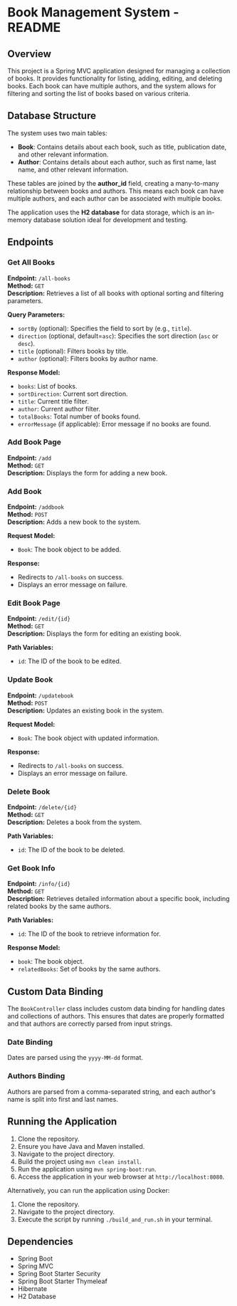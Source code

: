 # Book Management System - README

## Overview

This project is a Spring MVC application designed for managing a collection of books. It provides functionality for listing, adding, editing, and deleting books. Each book can have multiple authors, and the system allows for filtering and sorting the list of books based on various criteria.

## Database Structure

The system uses two main tables:

- **Book**: Contains details about each book, such as title, publication date, and other relevant information.
- **Author**: Contains details about each author, such as first name, last name, and other relevant information.

These tables are joined by the **author_id** field, creating a many-to-many relationship between books and authors. This means each book can have multiple authors, and each author can be associated with multiple books.

The application uses the **H2 database** for data storage, which is an in-memory database solution ideal for development and testing.

## Endpoints

### Get All Books

**Endpoint:** `/all-books`  
**Method:** `GET`  
**Description:** Retrieves a list of all books with optional sorting and filtering parameters.

**Query Parameters:**
- `sortBy` (optional): Specifies the field to sort by (e.g., `title`).
- `direction` (optional, default=`asc`): Specifies the sort direction (`asc` or `desc`).
- `title` (optional): Filters books by title.
- `author` (optional): Filters books by author name.

**Response Model:**
- `books`: List of books.
- `sortDirection`: Current sort direction.
- `title`: Current title filter.
- `author`: Current author filter.
- `totalBooks`: Total number of books found.
- `errorMessage` (if applicable): Error message if no books are found.

### Add Book Page

**Endpoint:** `/add`  
**Method:** `GET`  
**Description:** Displays the form for adding a new book.

### Add Book

**Endpoint:** `/addbook`  
**Method:** `POST`  
**Description:** Adds a new book to the system.

**Request Model:**
- `Book`: The book object to be added.

**Response:**
- Redirects to `/all-books` on success.
- Displays an error message on failure.

### Edit Book Page

**Endpoint:** `/edit/{id}`  
**Method:** `GET`  
**Description:** Displays the form for editing an existing book.

**Path Variables:**
- `id`: The ID of the book to be edited.

### Update Book

**Endpoint:** `/updatebook`  
**Method:** `POST`  
**Description:** Updates an existing book in the system.

**Request Model:**
- `Book`: The book object with updated information.

**Response:**
- Redirects to `/all-books` on success.
- Displays an error message on failure.

### Delete Book

**Endpoint:** `/delete/{id}`  
**Method:** `GET`  
**Description:** Deletes a book from the system.

**Path Variables:**
- `id`: The ID of the book to be deleted.

### Get Book Info

**Endpoint:** `/info/{id}`  
**Method:** `GET`  
**Description:** Retrieves detailed information about a specific book, including related books by the same authors.

**Path Variables:**
- `id`: The ID of the book to retrieve information for.

**Response Model:**
- `book`: The book object.
- `relatedBooks`: Set of books by the same authors.

## Custom Data Binding

The `BookController` class includes custom data binding for handling dates and collections of authors. This ensures that dates are properly formatted and that authors are correctly parsed from input strings.

### Date Binding

Dates are parsed using the `yyyy-MM-dd` format.

### Authors Binding

Authors are parsed from a comma-separated string, and each author's name is split into first and last names.

## Running the Application

1. Clone the repository.
2. Ensure you have Java and Maven installed.
3. Navigate to the project directory.
4. Build the project using `mvn clean install`.
5. Run the application using `mvn spring-boot:run`.
6. Access the application in your web browser at `http://localhost:8080`.

Alternatively, you can run the application using Docker:

1. Clone the repository.
2. Navigate to the project directory.
3. Execute the script by running `./build_and_run.sh` in your terminal.

## Dependencies

- Spring Boot
- Spring MVC
- Spring Boot Starter Security
- Spring Boot Starter Thymeleaf
- Hibernate
- H2 Database

